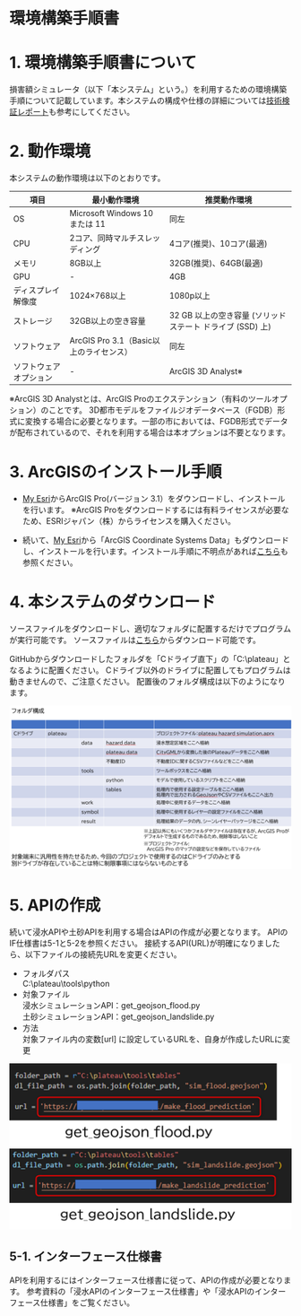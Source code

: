 # 環境構築手順書

# 1. 環境構築手順書について

損害額シミュレータ（以下「本システム」という。）を利用するための環境構築手順について記載しています。本システムの構成や仕様の詳細については[技術検証レポート](https://XXXXX)も参考にしてください。


# 2. 動作環境

本システムの動作環境は以下のとおりです。


| 項目 | 最小動作環境 | 推奨動作環境 | 
| - | - | - | 
| OS | Microsoft Windows 10 または 11 | 同左 | 
| CPU | 2コア、同時マルチスレッディング |  4コア(推奨)、10コア(最適) | 
| メモリ | 8GB以上 | 32GB(推奨)、64GB(最適) | 
| GPU | - | 4GB | 
| ディスプレイ解像度 | 1024×768以上 |  1080p以上  | 
| ストレージ | 32GB以上の空き容量 |  32 GB 以上の空き容量 (ソリッド ステート ドライブ (SSD) 上) | 
| ソフトウェア | ArcGIS Pro 3.1（Basic以上のライセンス） | 同左 | 
| ソフトウェアオプション | - | ArcGIS 3D Analyst※ | 


※ArcGIS 3D Analystとは、ArcGIS Proのエクステンション（有料のツールオプション）のことです。
3D都市モデルをファイルジオデータベース（FGDB）形式に変換する場合に必要となります。一部の市においては、FGDB形式でデータが配布されているので、それを利用する場合は本オプションは不要となります。


# 3. ArcGISのインストール手順

- [My Esri](https://www.esri.com/ja-jp/my-esri-login)からArcGIS Pro(バージョン 3.1）をダウンロードし、インストールを行います。
※ArcGIS Proをダウンロードするには有料ライセンスが必要なため、ESRIジャパン（株）からライセンスを購入ください。

- 続いて、[My Esri](https://www.esri.com/ja-jp/my-esri-login)から「ArcGIS Coordinate Systems Data」もダウンロードし、インストールを行います。インストール手順に不明点があれば[こちら](https://pro.arcgis.com/ja/pro-app/latest/help/mapping/properties/arcgis-coordinate-systems-data.htm)も参照ください。


# 4. 本システムのダウンロード

ソースファイルをダウンロードし、適切なフォルダに配置するだけでプログラムが実行可能です。
ソースファイルは[こちら](https://github.com/Project-PLATEAU/Disaster-damage-simulator/tree/main/src)からダウンロード可能です。

GitHubからダウンロードしたフォルダを「Cドライブ直下」の「C:\plateau」となるように配置ください。
Cドライブ以外のドライブに配置してもプログラムは動きませんので、ご注意ください。
配置後のフォルダ構成は以下のようになります。

![](../resources/devMan/devMan_001.png)


# 5. APIの作成
続いて浸水APIや土砂APIを利用する場合はAPIの作成が必要となります。
APIのIF仕様書は5-1と5-2を参照ください。
接続するAPI(URL)が明確になりましたら、以下ファイルの接続先URLを変更ください。
- フォルダパス<br>
    C:\plateau\tools\python
- 対象ファイル<br>
    浸水シミュレーションAPI：get_geojson_flood.py<br>
    土砂シミュレーションAPI：get_geojson_landslide.py
- 方法<br>
    対象ファイル内の変数[url] に設定しているURLを、自身が作成したURLに変更


![](../resources/devMan/devMan_002.png)
![](../resources/devMan/devMan_003.png)



## 5-1. インターフェース仕様書
APIを利用するにはインターフェース仕様書に従って、APIの作成が必要となります。
参考資料の「浸水APIのインターフェース仕様書」や「浸水APIのインターフェース仕様書」をご覧ください。